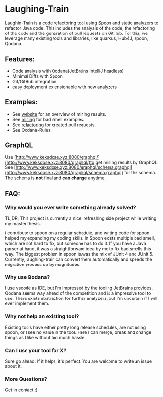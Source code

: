 # Laughing-Train

Laughin-Train is a code refactoring tool using [Spoon](https://github.com/INRIA/spoon) and static analyzers to refactor Java code.
This includes the analysis of the code, the refactoring of the code and the generation of pull requests on GitHub.
For this, we leverage many existing tools and libraries, like quarkus, Hub4J, spoon, Qodana.

## Features:

- Code analysis with Qodana(JetBrains IntelliJ headless)
- Minimal Diffs with Spoon
- Git/GitHub integration
- easy deployment extensionable with new analyzers

## Examples:
- See [website](https://laughing-train.keksdose.xyz/) for an overview of mining results.
- See [mining](https://github.com/MartinWitt/laughing-train/wiki/Mining) for bad smell examples.
- See [refactoring](https://github.com/MartinWitt/laughing-train/wiki/Created-pullrequests) for created pull requests.
- See [Qodana-Rules](https://github.com/MartinWitt/laughing-train/blob/master/code-transformation/src/main/java/xyz/keksdose/spoon/code_solver/analyzer/qodana/QodanaRules.java#L22)
## GraphQL
Use [http://www.keksdose.xyz:8080/graphql/](http://www.keksdose.xyz:8080/graphql/)to get mining results by GraphQL. See 
[http://www.keksdose.xyz:8080/graphql/schema.graphql](http://www.keksdose.xyz:8080/graphql/schema.graphql) for the schema.
The schema is <b>not</b> final and <b>can change</b> anytime. 

## FAQ:
### Why would you ever write something already solved?
TL;DR; This project is currently a nice, refreshing side project while writing my master thesis.

I contribute to spoon on a regular schedule, and writing code for spoon helped my expanding my coding skills. In Spoon exists multiple bad smell, which are not hard to fix, but someone has to do it. If you have a Java parser at hand, it was a straightforward idea by me to fix bad smells this way. The biggest problem in spoon is/was the mix of JUnit 4 and JUnit 5. Currently, laughing-train can convert them automatically and speeds the migration process up by magnitudes.

### Why use Qodana?

I use vscode as IDE, but I'm impressed by the tooling JetBrains provides. Qodana seems way ahead of the competition and is a impressive tool to use. There exists abstraction for further analyzers, but I'm uncertain if I will ever implement them.

### Why not help an existing tool?
Existing tools have either pretty long release schedules, are not using spoon, or I see no value in the tool. Here I can merge, break and change things as I like without too much hassle.

### Can I use your tool for X?
Sure go ahead. If it helps, it's perfect. You are welcome to write an issue about it.

### More Questions?
Get in contact :)
